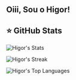 ## Oiii, Sou o Higor!
 <div>


## ⭐ GitHub Stats

![Higor's Stats](https://github-readme-stats.vercel.app/api?username=higorcos&theme=dark&show_icons=true&hide_border=true&count_private=true&card_width=500)

![Higor's Streak](https://github-readme-streak-stats.herokuapp.com/?user=higorcos&theme=dark&hide_border=true&card_width=500)

![Higor's Top Languages](https://github-readme-stats.vercel.app/api/top-langs/?username=higorcos&theme=dark&show_icons=true&hide_border=true&layout=compact&card_width=500&langs_count=20&hide=HTML,EJS)

